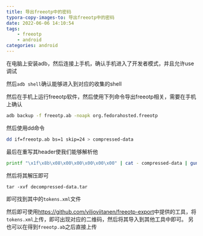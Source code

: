 ```yaml
---
title: 导出freeotp中的密码
typora-copy-images-to: 导出freeotp中的密码
date: 2022-06-06 14:10:54
tags:
    - freeotp
    - android
categories: android
---
```


在电脑上安装adb，然后连接上手机，确认手机进入了开发者模式，并且允许use调试

然后`adb shell`确认能够进入到对应的收集的shell

然后在手机上运行freeotp软件，然后使用下列命令导出freeotp相关，需要在手机上确认
```bash
adb backup -f freeotp.ab -noapk org.fedorahosted.freeotp
```

然后使用dd命令
```bash
dd if=freeotp.ab bs=1 skip=24 > compressed-data
```

最后在重写其header使我们能够解析他
```bash
printf "\x1f\x8b\x08\x00\x00\x00\x00\x00" | cat - compressed-data | gunzip -c > decompressed-data.tar
```

然后将其解压即可
```
tar -xvf decompressed-data.tar
```

即可找到其中的`tokens.xml`文件

然后即可使用<https://github.com/viljoviitanen/freeotp-export>中提供的工具，将`tokens.xml`上传，即可出现对应的二维码，然后将其导入到其他工具中即可。
另也可以在得到`freeotp.ab`之后直接上传
